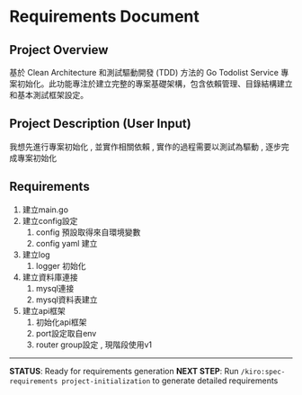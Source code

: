 # Requirements Document

## Project Overview
基於 Clean Architecture 和測試驅動開發 (TDD) 方法的 Go Todolist Service 專案初始化。此功能專注於建立完整的專案基礎架構，包含依賴管理、目錄結構建立和基本測試框架設定。

## Project Description (User Input)
我想先進行專案初始化 , 並實作相關依賴 , 實作的過程需要以測試為驅動 , 逐步完成專案初始化

## Requirements
<!-- Detailed user stories will be generated in /kiro:spec-requirements phase -->
1. 建立main.go
2. 建立config設定
   1. config 預設取得來自環境變數
   2. config yaml 建立
3. 建立log
   1. logger 初始化
4. 建立資料庫連接
   1. mysql連接
   2. mysql資料表建立
5. 建立api框架
   1. 初始化api框架
   2. port設定取自env
   3. router group設定 , 現階段使用v1

---
**STATUS**: Ready for requirements generation
**NEXT STEP**: Run `/kiro:spec-requirements project-initialization` to generate detailed requirements